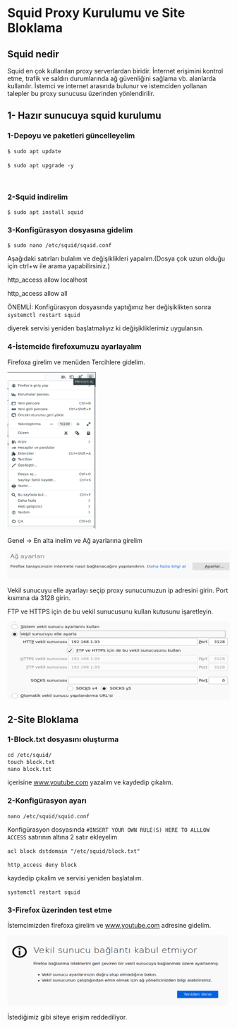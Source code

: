 # Squid Proxy Kurulumu ve Site Bloklama

##  Squid nedir

Squid en çok kullanılan proxy serverlardan biridir. İnternet erişimini kontrol etme, trafik ve saldırı durumlarında ağ güvenliğini sağlama vb. alanlarda kullanılır. İstemci ve internet arasında bulunur ve istemciden yollanan talepler bu proxy sunucusu üzerinden yönlendirilir.

## 1- Hazır sunucuya squid kurulumu

 ### 1-Depoyu ve paketleri güncelleyelim

```
$ sudo apt update

$ sudo apt upgrade -y
```

​	

### 2-Squid indirelim

 ```
 $ sudo apt install squid
 ```



### 3-Konfigürasyon dosyasına gidelim

```
$ sudo nano /etc/squid/squid.conf
```

Aşağıdaki satırları bulalım ve değişiklikleri yapalım.(Dosya çok uzun olduğu için ctrl+w ile arama yapabilirsiniz.)

http_access allow localhost

http_access allow all 

ÖNEMLİ: Konfigürasyon dosyasında yaptığımız her değişiklikten sonra `systemctl restart squid`

diyerek servisi yeniden başlatmalıyız ki değişikliklerimiz uygulansın.

### 4-İstemcide firefoxumuzu ayarlayalım

Firefoxa girelim ve menüden Tercihlere gidelim.

<img src ="./Assets/20.png" width="200">

Genel -> En alta inelim ve Ağ ayarlarına girelim

<img src ="./Assets/21.png">

Vekil sunucuyu elle ayarlayı seçip proxy sunucumuzun ip adresini girin. Port kısmına da 3128 girin.

FTP ve HTTPS için de bu vekil sunucusunu kullan kutusunu işaretleyin.

<img src ="./Assets/22.png">

## 2-Site Bloklama

### 1-Block.txt dosyasını oluşturma

```
cd /etc/squid/
touch block.txt
nano block.txt
```

içerisine www.youtube.com yazalım ve kaydedip çıkalım.

### 2-Konfigürasyon ayarı

`nano /etc/squid/squid.conf` 

Konfigürasyon dosyasında `#INSERT YOUR OWN RULE(S) HERE TO ALLLOW ACCESS` satırının altına 2 satır ekleyelim

`acl block dstdomain "/etc/squid/block.txt"`

`http_access deny block`

kaydedip çıkalim ve servisi yeniden başlatalım.

`systemctl restart squid`

  ### 3-Firefox üzerinden test etme

İstemcimizden firefoxa girelim ve www.youtube.com adresine gidelim.

<img src ="./Assets/23.png" width="500">

İstediğimiz gibi siteye erişim reddediliyor.



